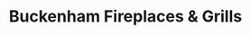 ---
title: "Buckenham Fireplaces & Grills"
url: /guelph/buckenham-fireplaces-and-grills/
shop: hardware
---